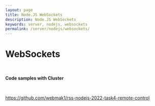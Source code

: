 ```yaml
---
layout: page
title: Node.JS WebSockets
description: Node.JS WebSockets
keywords: server, nodejs, websockets
permalink: /server/nodejs/websockets/
---
```


# WebSockets

<br/>

**Code samples with Cluster**

<br/>

https://github.com/webmak1/rss-nodejs-2022-task4-remote-control
